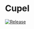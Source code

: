 # Cupel

[![Release](https://github.com/cupel-co/cupel-co/actions/workflows/release.yml/badge.svg?branch={{BRANCH_NAME}})](https://github.com/cupel-co/cupel-co/actions/workflows/release.yml?query=branch%3A{{BRANCH_NAME}})

